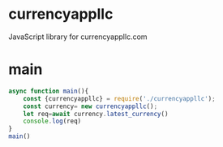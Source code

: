 # currencyappllc
JavaScript library for currencyappllc.com
# main
```js
async function main(){
    const {currencyappllc} = require('./currencyappllc');
    const currency= new currencyappllc();
    let req=await currency.latest_currency()
    console.log(req)
}
main()
```
